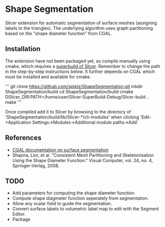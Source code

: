 # Shape Segmentation

Slicer extension for automatic segmentation of surface meshes (assigning labels to the triangles).
The underlying algorithm uses graph partitioning based on the "shape diameter function" from CGAL.

## Installation

The extension have not been packaged yet, so compile manually using cmake, which requires a [superbuild of Slicer](https://www.slicer.org/wiki/Documentation/4.0/Developers/Build_Instructions). Remember to change the path in the step-by-step instructions below. It further depends on CGAL which must be installed and available for cmake.

'''
git clone https://github.com/spietz/ShapeSegmentation.git
mkdir ShapeSegmentation/build
cd ShapeSegmentation/build
cmake DSlicer_DIR:PATH=/home/user/Slicer-SuperBuild-Debug/Slicer-build ..
make
'''

Once compiled add it to Slicer by browsing to the directory of 'ShapeSegmentation/build/lib/Slicer-*/cli-modules' when clicking 'Edit->Application Settings->Modules->Additional module paths->Add'


## References
* [CGAL documentation on surface segmentation](https://doc.cgal.org/latest/Surface_mesh_segmentation/index.html)
* Shapira, Lior, et al. "Consistent Mesh Partitioning and Skeletonisation Using the Shape Diameter Function." Visual Computer, vol. 24, no. 4, Springer-Verlag, 2008.

## TODO

* Add parameters for computing the shape diameter function.
* Compute shape diagmeter function seperately from segmentation.
* Allow any scalar field to guide the segmentation.
* Convert surface labels to volumetric label map to edit with the Segment Editor.
* Package 